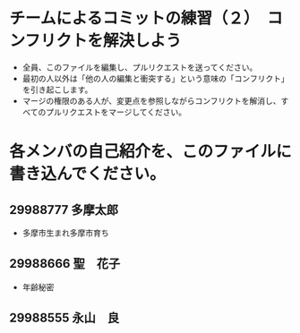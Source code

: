 # チームによるコミットの練習（２）　コンフリクトを解決しよう

* 全員、このファイルを編集し、プルリクエストを送ってください。
* 最初の人以外は「他の人の編集と衝突する」という意味の「コンフリクト」を引き起こします。
* マージの権限のある人が、変更点を参照しながらコンフリクトを解消し、すべてのプルリクエストをマージしてください。

# 各メンバの自己紹介を、このファイルに書き込んでください。

## 29988777 多摩太郎
* 多摩市生まれ多摩市育ち

## 29988666 聖　花子
* 年齢秘密

## 29988555 永山　良
